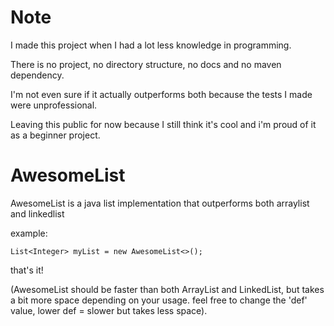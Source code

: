 # Note

I made this project when I had a lot less knowledge in programming.

There is no project, no directory structure, no docs and no maven dependency.

I'm not even sure if it actually outperforms both because the tests I made were unprofessional.

Leaving this public for now because I still think it's cool and i'm proud of it as a beginner project.

# AwesomeList

AwesomeList is a java list implementation that outperforms both arraylist and linkedlist

example:

`List<Integer> myList = new AwesomeList<>();`

that's it! 

(AwesomeList should be faster than both ArrayList and LinkedList,
but takes a bit more space depending on your usage.
feel free to change the 'def' value, lower def = slower but takes less space).
